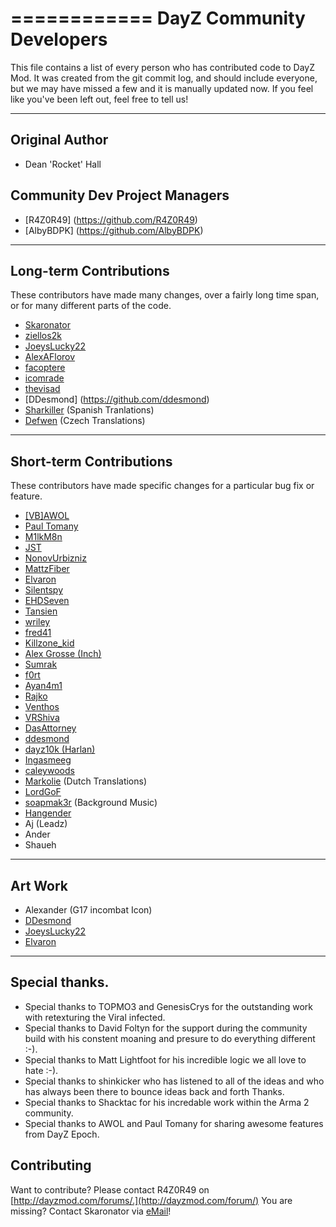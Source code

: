 ============
DayZ Community Developers
============

This file contains a list of every person who has contributed code to DayZ Mod. It was created from the git commit log, and should include everyone, but we may have missed a few and it is manually updated now. If you feel like you've been left out, feel free to tell us!

---------------
Original Author
---------------

 * Dean 'Rocket' Hall

Community Dev Project Managers
---------------

 * [R4Z0R49] (https://github.com/R4Z0R49)
 * [AlbyBDPK] (https://github.com/AlbyBDPK)

 
-------------------------
Long-term Contributions
-------------------------

These contributors have made many changes, over a fairly long time span, or for many different parts of the code.

 * [Skaronator](https://github.com/Skaronator)
 * [ziellos2k](https://github.com/ziellos2k)
 * [JoeysLucky22](https://github.com/JoeysLucky22)
 * [AlexAFlorov](https://github.com/AlexAFlorov)
 * [facoptere](https://github.com/facoptere)
 * [icomrade](https://github.com/icomrade)
 * [thevisad](https://github.com/thevisad)
 * [DDesmond] (https://github.com/ddesmond)
 * [Sharkiller](https://github.com/Sharkiller) (Spanish Tranlations)
 * [Defwen](https://github.com/Defwen) (Czech Translations)
 
------------------------
Short-term Contributions
------------------------

These contributors have made specific changes for a particular bug fix or feature.

 * [[VB]AWOL](https://github.com/vbawol)
 * [Paul Tomany](https://github.com/Sequisha)
 * [M1lkM8n](https://github.com/M1lkm8n)
 * [JST](https://github.com/Cybersam248)
 * [NonovUrbizniz](https://github.com/NonovUrbizniz)
 * [MattzFiber](https://github.com/MattzFiber)
 * [Elvaron](https://github.com/Elvaron)
 * [Silentspy](https://github.com/Silentspy)
 * [EHDSeven](https://github.com/EHDSeven)
 * [Tansien](https://github.com/Tansien)
 * [wriley](https://github.com/wriley)
 * [fred41](https://github.com/fred41)
 * [Killzone_kid](https://github.com/Killzonekid)
 * [Alex Grosse (Inch)](http://opendayz.net/index.php?members/inch.1011/)
 * [Sumrak](http://www.nightstalkers.cz/en_index_nc.php)
 * [f0rt](https://github.com/ashfor03)
 * [Ayan4m1](https://github.com/Ayan4m1)
 * [Rajko](https://github.com/rajkosto)
 * [Venthos](https://github.com/Venthos)
 * [VRShiva](https://github.com/VRShiva)
 * [DasAttorney](https://github.com/DasAttorney)
 * [ddesmond](https://github.com/ddesmond)
 * [dayz10k (Harlan)](https://github.com/dayz10k)
 * [Ingasmeeg](https://github.com/Ingasmeeg)
 * [caleywoods](https://github.com/caleywoods)
 * [Markolie](https://github.com/Markolie) (Dutch Translations)
 * [LordGoF](https://github.com/LordGoF)
 * [soapmak3r](https://github.com/soapmak3r) (Background Music)
 * [Hangender](https://github.com/hangender)
 * Aj (Leadz)
 * Ander
 * Shaueh

------------------------
Art Work
------------------------
 * Alexander (G17 incombat Icon)
 * [DDesmond](https://github.com/ddesmond)
 * [JoeysLucky22](https://github.com/JoeysLucky22)
 * [Elvaron](https://github.com/Elvaron)
 
------------------------
Special thanks.
------------------------
 * Special thanks to TOPMO3 and GenesisCrys for the outstanding work with retexturing the Viral infected.
 * Special thanks to David Foltyn for the support during the community build with his constent moaning and presure to do everything different :-).
 * Special thanks to Matt Lightfoot for his incredible logic we all love to hate :-).
 * Special thanks to shinkicker who has listened to all of the ideas and who has always been there to bounce ideas back and forth Thanks.
 * Special thanks to Shacktac for his incredable work within the Arma 2 community.
 * Special thanks to AWOL and Paul Tomany for sharing awesome features from DayZ Epoch.
 
Contributing
------------
Want to contribute?
Please contact R4Z0R49 on [http://dayzmod.com/forums/.](http://dayzmod.com/forum/)
You are missing? Contact Skaronator via [eMail](mailto:Credits@Skaronator.com)!

